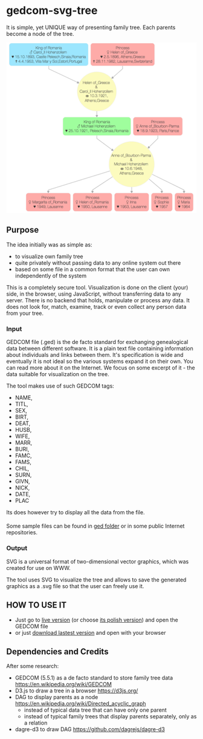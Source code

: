 # gedcom-svg-tree
It is simple, yet UNIQUE way of presenting family tree. Each parents become a node of the tree.

![](img/vertical.png)

## Purpose
The idea initially was as simple as:
- to visualize own family tree
- quite privately without passing data to any online system out there
- based on some file in a common format that the user can own independently of the system

This is a completely secure tool. Visualization is done on the client (your) side, in the browser, using JavaScript, without transferring data to any server.
There is no backend that holds, manipulate or process any data. It does not look for, match, examine, track or even collect any person data from your tree.

### Input
GEDCOM file (.ged) is the de facto standard for exchanging genealogical data between different software. It is a plain text file containing information
about individuals and links between them. It's specification is wide and eventually it is not ideal so the various systems expand it on their own.
You can read more about it on the Internet. We focus on some excerpt of it - the data suitable for visualization on the tree.

The tool makes use of such GEDCOM tags:
- NAME,
- TITL,
- SEX,
- BIRT,
- DEAT,
- HUSB,
- WIFE,
- MARR,
- BURI,
- FAMC,
- FAMS,
- CHIL,
- SURN,
- GIVN,
- NICK,
- DATE,
- PLAC

Its does however try to display all the data from the file.

####
Some sample files can be found in [ged folder](https://github.com/ameros/gedcom-svg-tree/tree/main/ged) or in some public Internet repositories.

### Output
SVG is a universal format of two-dimensional vector graphics, which was created for use on WWW.

The tool uses SVG to visualize the tree and allows to save the generated graphics as a .svg file so that the user can freely use it.

## HOW TO USE IT
- Just go to [live version](https://ameros.github.io/gedcom-svg-tree/) (or choose [its polish version](https://ameros.github.io/gedcom-svg-tree/?lang=pl)) and open the GEDCOM file
- or just [download lastest version](https://github.com/ameros/gedcom-svg-tree/releases/latest) and open with your browser

## Dependencies and Credits
After some research:
- GEDCOM (5.5.1) as a de facto standard to store family tree data https://en.wikipedia.org/wiki/GEDCOM
- D3.js to draw a tree in a browser https://d3js.org/
- DAG to display parents as a node https://en.wikipedia.org/wiki/Directed_acyclic_graph
    - instead of typical data tree that can have only one parent
    - instead of typical family trees that display parents separately, only as a relation 
- dagre-d3 to draw DAG https://github.com/dagrejs/dagre-d3
